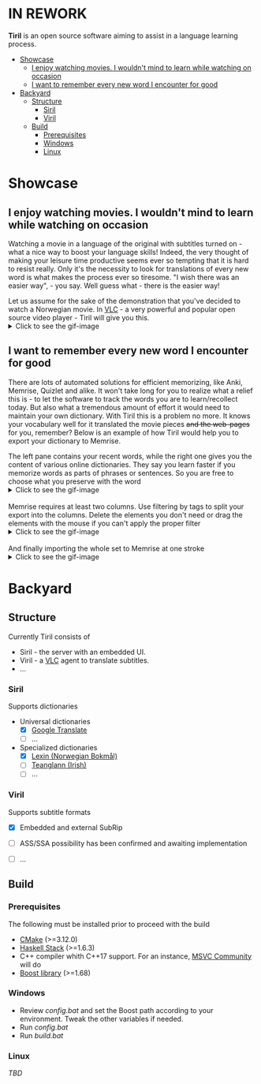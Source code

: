 # IN REWORK #
**Tiril** is an open source software aiming to assist in a language learning process.  

<!-- START doctoc generated TOC please keep comment here to allow auto update -->
<!-- DON'T EDIT THIS SECTION, INSTEAD RE-RUN doctoc TO UPDATE -->


- [Showcase](#showcase)
  - [I enjoy watching movies. I wouldn't mind to learn while watching on occasion](#i-enjoy-watching-movies-i-wouldnt-mind-to-learn-while-watching-on-occasion)
  - [I want to remember every new word I encounter for good](#i-want-to-remember-every-new-word-i-encounter-for-good)
- [Backyard](#backyard)
  - [Structure](#structure)
    - [Siril](#siril)
    - [Viril](#viril)
  - [Build](#build)
    - [Prerequisites](#prerequisites)
    - [Windows](#windows)
    - [Linux](#linux)

<!-- END doctoc generated TOC please keep comment here to allow auto update -->

# Showcase

## I enjoy watching movies. I wouldn't mind to learn while watching on occasion

Watching a movie in a language of the original with subtitles turned on - what a nice way to boost your language skills! Indeed, the very thought of making your leisure time productive seems ever so tempting that it is hard to resist really. Only it's the necessity to look for translations of every new word is what makes the process ever so tiresome. "I wish there was an easier way", - you say. Well guess what - there is the easier way! 
</p>
Let us assume for the sake of the demonstration that you've decided to watch a Norwegian movie. In <a href="https://github.com/videolan">VLC</a> - a very powerful and popular open source video player - Tiril will give you this.
<details>
 <summary>Click to see the gif-image</summary>
  
![Tiril in VideoLAN](https://github.com/erithion/tiril/raw/master/doc/tiril.gif "Tiril in VideoLAN")
</details>

## I want to remember every new word I encounter for good

There are lots of automated solutions for efficient memorizing, like Anki, Memrise, Quizlet and alike. It won't take long for you to realize what a relief this is - to let the software to track the words you are to learn/recollect today. But also what a tremendous amount of effort it would need to maintain your own dictionary. 
With Tiril this is a problem no more. It knows your vocabulary well for it translated the movie pieces ~~and the web-pages~~ for you, remember? Below is an example of how Tiril would help you to export your dictionary to Memrise.
</p>
The left pane contains your recent words, while the right one gives you the content of various online dictionaries. They say you learn faster if you memorize words as parts of phrases or sentences. So you are free to choose what you preserve with the word
<details>
 <summary>Click to see the gif-image</summary>
  
![Creating a database of words](https://github.com/erithion/tiril/raw/master/doc/tiril.view.gif "Creating a database of words")
</details>
<br>
Memrise requires at least two columns. Use filtering by tags to split your export into the columns. Delete the elements you don't need or drag the elements with the mouse if you can't apply the proper filter
<details>
 <summary>Click to see the gif-image</summary>
  
![Formatting and exporting](https://github.com/erithion/tiril/raw/master/doc/tiril.export.memrise.gif "Formatting and exporting")
</details>
<br>
And finally importing the whole set to Memrise at one stroke
<details>
 <summary>Click to see the gif-image</summary>
  
![Importing to Memrise](https://github.com/erithion/tiril/raw/master/doc/tiril.export.memrise.second.gif "Importing to Memrise")
</details>

# Backyard

## Structure

Currently Tiril consists of      
* Siril - the server with an embedded UI. 
* Viril - a [VLC](https://github.com/videolan) agent to translate subtitles.
* ...

### Siril

Supports dictionaries

* Universal dictionaries
  * [x] [Google Translate](https://translate.google.com)
  * [ ] ...
* Specialized dictionaries
  * [x] [Lexin (Norwegian Bokmål)](http://lexin.udir.no)
  * [ ] [Teanglann (Irish)](https://www.teanglann.ie/)
  * [ ] ...

### Viril 

Supports subtitle formats

  * [x] Embedded and external SubRip 
  * [ ] ASS/SSA possibility has been confirmed and awaiting implementation
  * [ ] ...


## Build
### Prerequisites

The following must be installed prior to proceed with the build

* [CMake](https://cmake.org/download/) (>=3.12.0)
* [Haskell Stack](https://docs.haskellstack.org/en/stable/README/) (>=1.6.3)
* C++ compiler whith C++17 support. For an instance, [MSVC Community](https://www.visualstudio.com/free-developer-offers/) will do
* [Boost library](https://www.boost.org/users/download/) (>=1.68)

### Windows
* Review *config.bat* and set the Boost path according to your environment. Tweak the other variables if needed.  
* Run *config.bat*
* Run *build.bat*

### Linux

*TBD*
